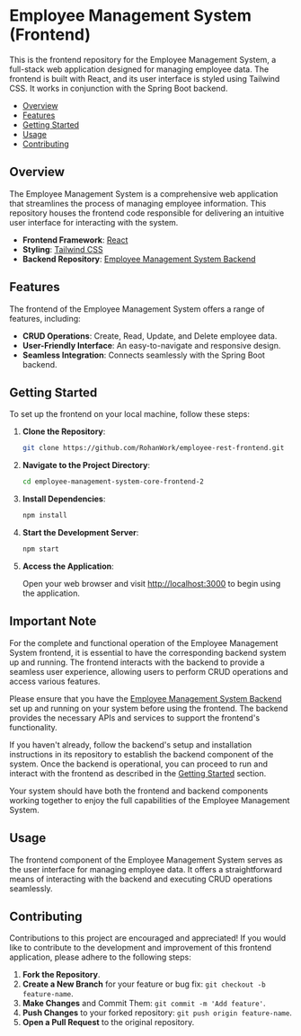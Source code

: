 # Employee Management System (Frontend)

This is the frontend repository for the Employee Management System, a full-stack web application designed for managing employee data. The frontend is built with React, and its user interface is styled using Tailwind CSS. It works in conjunction with the Spring Boot backend.

- [Overview](#overview)
- [Features](#features)
- [Getting Started](#getting-started)
- [Usage](#usage)
- [Contributing](#contributing)

## Overview

The Employee Management System is a comprehensive web application that streamlines the process of managing employee information. This repository houses the frontend code responsible for delivering an intuitive user interface for interacting with the system.

- **Frontend Framework**: [React](https://reactjs.org/)
- **Styling**: [Tailwind CSS](https://tailwindcss.com/)
- **Backend Repository**: [Employee Management System Backend](https://github.com/RohanWork/employee-rest-backend)

## Features

The frontend of the Employee Management System offers a range of features, including:

- **CRUD Operations**: Create, Read, Update, and Delete employee data.
- **User-Friendly Interface**: An easy-to-navigate and responsive design.
- **Seamless Integration**: Connects seamlessly with the Spring Boot backend.

## Getting Started

To set up the frontend on your local machine, follow these steps:

1. **Clone the Repository**:

   ```bash
   git clone https://github.com/RohanWork/employee-rest-frontend.git
   ```

2. **Navigate to the Project Directory**:

   ```bash
   cd employee-management-system-core-frontend-2
   ```

3. **Install Dependencies**:

   ```bash
   npm install
   ```

4. **Start the Development Server**:

   ```bash
   npm start
   ```

5. **Access the Application**:

   Open your web browser and visit [http://localhost:3000](http://localhost:3000) to begin using the application.

## Important Note

For the complete and functional operation of the Employee Management System frontend, it is essential to have the corresponding backend system up and running. The frontend interacts with the backend to provide a seamless user experience, allowing users to perform CRUD operations and access various features.

Please ensure that you have the [Employee Management System Backend](https://github.com/RohanWork/employee-rest-backend) set up and running on your system before using the frontend. The backend provides the necessary APIs and services to support the frontend's functionality.

If you haven't already, follow the backend's setup and installation instructions in its repository to establish the backend component of the system. Once the backend is operational, you can proceed to run and interact with the frontend as described in the [Getting Started](#getting-started) section.

Your system should have both the frontend and backend components working together to enjoy the full capabilities of the Employee Management System.

## Usage

The frontend component of the Employee Management System serves as the user interface for managing employee data. It offers a straightforward means of interacting with the backend and executing CRUD operations seamlessly.

## Contributing

Contributions to this project are encouraged and appreciated! If you would like to contribute to the development and improvement of this frontend application, please adhere to the following steps:

1. **Fork the Repository**.
2. **Create a New Branch** for your feature or bug fix: `git checkout -b feature-name`.
3. **Make Changes** and Commit Them: `git commit -m 'Add feature'`.
4. **Push Changes** to your forked repository: `git push origin feature-name`.
5. **Open a Pull Request** to the original repository.
